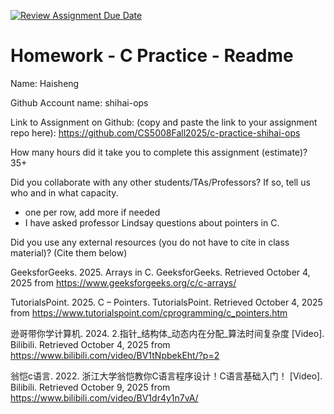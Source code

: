 [![Review Assignment Due Date](https://classroom.github.com/assets/deadline-readme-button-22041afd0340ce965d47ae6ef1cefeee28c7c493a6346c4f15d667ab976d596c.svg)](https://classroom.github.com/a/CbzfTysD)
# Homework - C Practice - Readme

Name: Haisheng

Github Account name: shihai-ops

Link to Assignment on Github: (copy and paste the link to your assignment repo here): https://github.com/CS5008Fall2025/c-practice-shihai-ops

How many hours did it take you to complete this assignment (estimate)? 
35+

Did you collaborate with any other students/TAs/Professors? If so, tell us who and in what capacity.  
- one per row, add more if needed
- I have asked professor Lindsay questions about pointers in C.


Did you use any external resources (you do not have to cite in class material)? (Cite them below)  


GeeksforGeeks. 2025. Arrays in C. GeeksforGeeks. Retrieved October 4, 2025 from https://www.geeksforgeeks.org/c/c-arrays/

TutorialsPoint. 2025. C – Pointers. TutorialsPoint. Retrieved October 4, 2025 from https://www.tutorialspoint.com/cprogramming/c_pointers.htm

逊哥带你学计算机. 2024. 2.指针_结构体_动态内在分配_算法时间复杂度 [Video]. Bilibili. Retrieved October 4, 2025 from https://www.bilibili.com/video/BV1tNpbekEht/?p=2

翁恺c语言. 2022. 浙江大学翁恺教你C语言程序设计！C语言基础入门！ [Video]. Bilibili. Retrieved October 9, 2025 from https://www.bilibili.com/video/BV1dr4y1n7vA/

  

